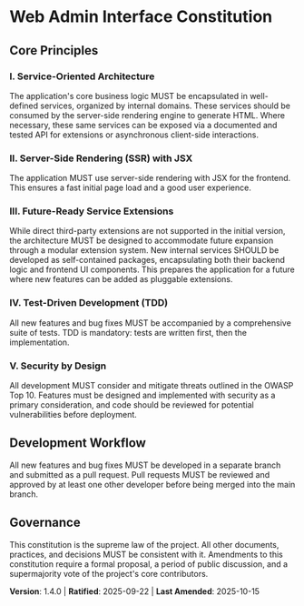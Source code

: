 <!--
Sync Impact Report:
- Version change: 1.3.0 → 1.4.0
- List of modified principles: None
- Added sections: 
  - V. Security by Design
- Removed sections: None
- Templates requiring updates:
  - .specify/templates/spec-template.md (✅ updated)
  - .specify/templates/tasks-template.md (✅ updated)
- Follow-up TODOs:
  - None
-->
# Web Admin Interface Constitution

## Core Principles

### I. Service-Oriented Architecture
The application's core business logic MUST be encapsulated in well-defined services, organized by internal domains. These services should be consumed by the server-side rendering engine to generate HTML. Where necessary, these same services can be exposed via a documented and tested API for extensions or asynchronous client-side interactions.

### II. Server-Side Rendering (SSR) with JSX
The application MUST use server-side rendering with JSX for the frontend. This ensures a fast initial page load and a good user experience.

### III. Future-Ready Service Extensions
While direct third-party extensions are not supported in the initial version, the architecture MUST be designed to accommodate future expansion through a modular extension system. New internal services SHOULD be developed as self-contained packages, encapsulating both their backend logic and frontend UI components. This prepares the application for a future where new features can be added as pluggable extensions.

### IV. Test-Driven Development (TDD)
All new features and bug fixes MUST be accompanied by a comprehensive suite of tests. TDD is mandatory: tests are written first, then the implementation.

### V. Security by Design
All development MUST consider and mitigate threats outlined in the OWASP Top 10. Features must be designed and implemented with security as a primary consideration, and code should be reviewed for potential vulnerabilities before deployment.

## Development Workflow

All new features and bug fixes MUST be developed in a separate branch and submitted as a pull request. Pull requests MUST be reviewed and approved by at least one other developer before being merged into the main branch.

## Governance

This constitution is the supreme law of the project. All other documents, practices, and decisions MUST be consistent with it. Amendments to this constitution require a formal proposal, a period of public discussion, and a supermajority vote of the project's core contributors.

**Version**: 1.4.0 | **Ratified**: 2025-09-22 | **Last Amended**: 2025-10-15